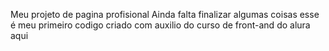 Meu projeto de pagina profisional
Ainda falta finalizar algumas coisas 
esse é meu primeiro codigo criado com auxilio do curso de front-and do alura
<a src="portifolio-rho-opal.vercel.app">aqui</a>
